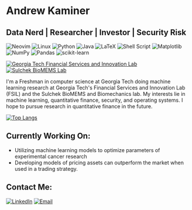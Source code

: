 # Andrew Kaminer

## Data Nerd | Researcher | Investor | Security Risk

![Neovim](https://img.shields.io/badge/NeoVim-%2357A143.svg?&style=for-the-badge&logo=neovim&logoColor=white)
![Linux](https://img.shields.io/badge/Linux-FCC624?style=for-the-badge&logo=linux&logoColor=black)
![Python](https://img.shields.io/badge/python-3670A0?style=for-the-badge&logo=python&logoColor=ffdd54)
![Java](https://img.shields.io/badge/java-%23ED8B00.svg?style=for-the-badge&logo=java&logoColor=white)
![LaTeX](https://img.shields.io/badge/latex-%23008080.svg?style=for-the-badge&logo=latex&logoColor=white)
![Shell Script](https://img.shields.io/badge/shell_script-%23121011.svg?style=for-the-badge&logo=gnu-bash&logoColor=white)
![Matplotlib](https://img.shields.io/badge/Matplotlib-%23ffffff.svg?style=for-the-badge&logo=Matplotlib&logoColor=black)
![NumPy](https://img.shields.io/badge/numpy-%23013243.svg?style=for-the-badge&logo=numpy&logoColor=white)
![Pandas](https://img.shields.io/badge/pandas-%23150458.svg?style=for-the-badge&logo=pandas&logoColor=white)
![scikit-learn](https://img.shields.io/badge/scikit--learn-%23F7931E.svg?style=for-the-badge&logo=scikit-learn&logoColor=white)

<a href="https://fintech.gatech.edu/#/"><img alt="Georgia Tech Financial Services and Innovation Lab" src="https://user-images.githubusercontent.com/94922098/217368610-7673b8af-6db6-454a-8d9d-5466d4ed70c4.png"></img></a>
<a href="https://www.sulchek2.gatech.edu/"><img alt="Sulchek BioMEMS Lab" src="https://user-images.githubusercontent.com/94922098/217366614-fa059589-98f6-4b36-b181-cf998638f8a9.png"></img></a>


I'm a Freshman in computer science at Georgia Tech doing machine learning research at Georgia Tech's Financial Services and Innovation Lab (FSIL) and the Sulchek BioMEMS and Biomechanics lab. My interests lie in machine learning, quantitative finance, security, and operating systems. I hope to pursue research in quantitative finance in the future.

[![Top Langs](https://github-readme-stats.vercel.app/api/top-langs/?username=A-Kaminer&layout=compact&theme=tokyonight&hide=typescript,html,css,javascript)](https://github.com/A-Kaminer)



## Currently Working On:
- Utilizing machine learning models to optimize parameters of experimental cancer research
- Developing models of pricing assets can outperform the market when used in a trading strategy. 

<!--
% ![Andrew's GitHub stats](https://github-readme-stats.vercel.app/api?username=A-Kaminer&show_icons=true&theme=tokyonight)
-->

## Contact Me:

<a href="https://linkedin.com/in/andrew-kaminer-a89156228"><img src="https://img.shields.io/badge/linkedin-%230077B5.svg?style=for-the-badge&logo=linkedin&logoColor=white" alt="LinkedIn"></img></a>
<a href="mailto:akaminer@gatech.edu"><img src="https://img.shields.io/badge/Microsoft_Outlook-0078D4?style=for-the-badge&logo=microsoft-outlook&logoColor=white" alt="Email"></img></a>
